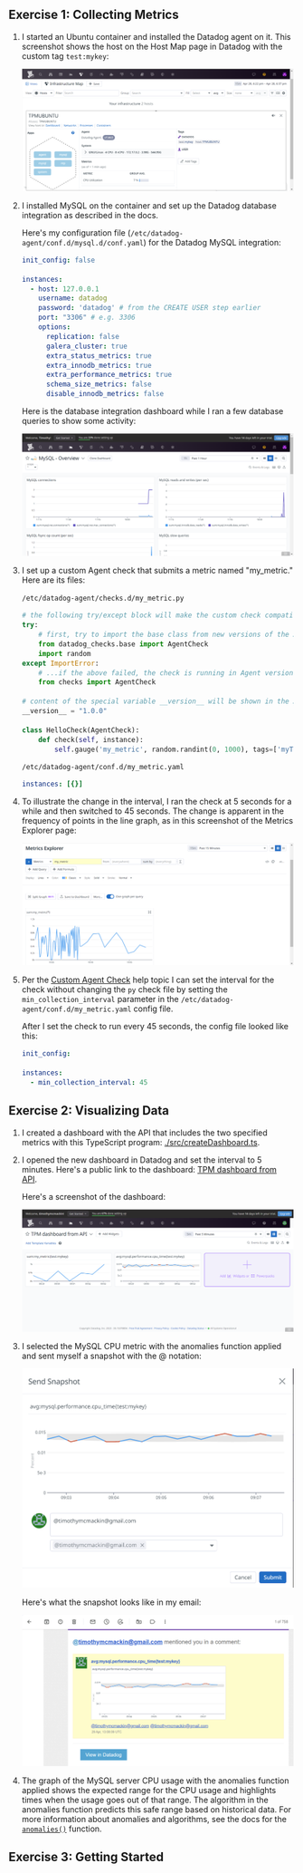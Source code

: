 ## Exercise 1: Collecting Metrics

1. I started an Ubuntu container and installed the Datadog agent on it.
This screenshot shows the host on the Host Map page in Datadog with the custom tag `test:mykey`:

   ![Infrastructure map screen with the Ubuntu agent and custom tag](./images/1.1-inframap-with-agent-and-tags.png)

2. I installed MySQL on the container and set up the Datadog database integration as described in the docs.

   Here's my configuration file (`/etc/datadog-agent/conf.d/mysql.d/conf.yaml`) for the Datadog MySQL integration:

   ```yaml
   init_config: false

   instances:
     - host: 127.0.0.1
       username: datadog
       password: 'datadog' # from the CREATE USER step earlier
       port: "3306" # e.g. 3306
       options:
         replication: false
         galera_cluster: true
         extra_status_metrics: true
         extra_innodb_metrics: true
         extra_performance_metrics: true
         schema_size_metrics: false
         disable_innodb_metrics: false
   ```

   Here is the database integration dashboard while I ran a few database queries to show some activity:

   ![Datadog database integration dashboard showing database activity](./images/1.2-database-integration-dashboard.png)

3. I set up a custom Agent check that submits a metric named "my_metric."
Here are its files:

   `/etc/datadog-agent/checks.d/my_metric.py`

   ```python
   # the following try/except block will make the custom check compatible with any Agent version
   try:
       # first, try to import the base class from new versions of the Agent...
       from datadog_checks.base import AgentCheck
       import random
   except ImportError:
       # ...if the above failed, the check is running in Agent version < 6.6.0
       from checks import AgentCheck

   # content of the special variable __version__ will be shown in the Agent status page
   __version__ = "1.0.0"

   class HelloCheck(AgentCheck):
       def check(self, instance):
           self.gauge('my_metric', random.randint(0, 1000), tags=['myTags:testvalue'] + self.instance.get('tags', []))
   ```

   `/etc/datadog-agent/conf.d/my_metric.yaml`

   ```yaml
   instances: [{}]
   ```

4. To illustrate the change in the interval, I ran the check at 5 seconds for a while and then switched to 45 seconds.
The change is apparent in the frequency of points in the line graph, as in this screenshot of the Metrics Explorer page:

   ![The Metrics Explorer showing the change in frequency of reports from the custom check](./images/1.4-check-collection-interval.png)

5. Per the [Custom Agent Check](https://docs.datadoghq.com/developers/write_agent_check/?tab=agentv6v7#collection-interval) help topic I can set the interval for the check without changing the `py` check file by setting the `min_collection_interval` parameter in the `/etc/datadog-agent/conf.d/my_metric.yaml` config file.

   After I set the check to run every 45 seconds, the config file looked like this:

   ```yaml
   init_config:

   instances:
     - min_collection_interval: 45
   ```

## Exercise 2: Visualizing Data

1. I created a dashboard with the API that includes the two specified metrics with this TypeScript program: [./src/createDashboard.ts](./src/createDashboard.ts).

2. I opened the new dashboard in Datadog and set the interval to 5 minutes.
Here's a public link to the dashboard: [TPM dashboard from API](https://p.datadoghq.com/sb/b29db77a-e607-11ed-afa9-da7ad0900002-299d46299d6e7903ef021516e24dd7da?from_ts=1682878324461&to_ts=1682881924461&live=true).

   Here's a screenshot of the dashboard:

   ![API-created dashboard in Datadog with the interval at 5 minutes](./images/2.2-api-dashboard-with-anomaly-5-minutes.png)



3. I selected the MySQL CPU metric with the anomalies function applied and sent myself a snapshot with the @ notation:

   ![Sending a screenshot with the @ notation](./images/2.3-sending-snapshot.png)

   Here's what the snapshot looks like in my email:

   ![Snapshot received in my email](./images/2.3-snapshot-received-in-email.png)

4. The graph of the MySQL server CPU usage with the anomalies function applied shows the expected range for the CPU usage and highlights times when the usage goes out of that range.
The algorithm in the anomalies function predicts this safe range based on historical data.
For more information about anomalies and algorithms, see the docs for the [`anomalies()`](https://docs.datadoghq.com/dashboards/functions/algorithms/#anomalies) function.

## Exercise 3: Getting Started

